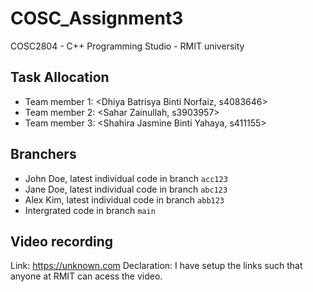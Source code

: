 # COSC_Assignment3
COSC2804 - C++ Programming Studio - RMIT university

## Task Allocation
- Team member 1: <Dhiya Batrisya Binti Norfaiz, s4083646>
- Team member 2: <Sahar Zainullah, s3903957>
- Team member 3: <Shahira Jasmine Binti Yahaya, s411155>

## Branchers
- John Doe, latest individual code in branch `acc123`
- Jane Doe, latest individual code in branch `abc123`
- Alex Kim, latest individual code in branch `abb123`
- Intergrated code in branch `main`

## Video recording
Link: https://unknown.com
Declaration: I have setup the links such that anyone at RMIT can acess the video.   
